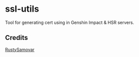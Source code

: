 # ssl-utils
Tool for generating cert using in Genshin Impact & HSR servers.

## Credits
[RustySamovar](https://github.com/RustySamovar/RustySamovar/tree/master/misc/ssl_stuff)
